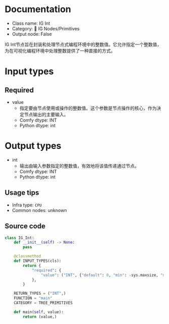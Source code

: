 
# Documentation
- Class name: IG Int
- Category: 🐓 IG Nodes/Primitives
- Output node: False

IG Int节点旨在封装和处理节点式编程环境中的整数值。它允许指定一个整数值，为在可视化编程环境中处理整数提供了一种直接的方式。

# Input types
## Required
- value
    - 指定要由节点使用或操作的整数值。这个参数是节点操作的核心，作为决定节点输出的主要输入。
    - Comfy dtype: INT
    - Python dtype: int

# Output types
- int
    - 输出由输入参数指定的整数值，有效地将该值传递通过节点。
    - Comfy dtype: INT
    - Python dtype: int


## Usage tips
- Infra type: `CPU`
- Common nodes: unknown


## Source code
```python
class IG_Int:
    def __init__(self) -> None:
        pass

    @classmethod
    def INPUT_TYPES(cls):
        return {
            "required": {
                "value": ("INT", {"default": 0, "min": -sys.maxsize, "max": sys.maxsize, "step": 1}),
            },
        }

    RETURN_TYPES = ("INT",)
    FUNCTION = "main"
    CATEGORY = TREE_PRIMITIVES

    def main(self, value):
        return (value,)

```
